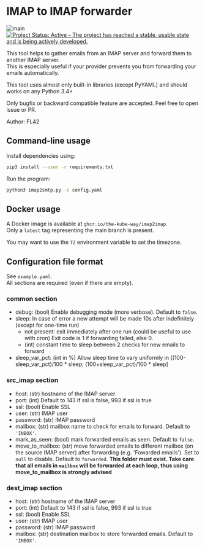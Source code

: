 # IMAP to IMAP forwarder

![main](https://github.com/The-Kube-Way/imap2imap/workflows/main/badge.svg?branch=main)
[![Project Status: Active – The project has reached a stable, usable state and is being actively developed.](https://www.repostatus.org/badges/latest/active.svg)](https://www.repostatus.org/#active)

This tool helps to gather emails from an IMAP server and forward them to another IMAP server.  
This is especially useful if your provider prevents you from forwarding your emails automatically.

This tool uses almost only built-in libraries (except PyYAML) and should works on any Python 3.4+

Only bugfix or backward compatible feature are accepted. Feel free to open issue or PR.

Author: FL42

## Command-line usage

Install dependencies using:

```bash
pip3 install --user -r requirements.txt
```

Run the program:

```bash
python3 imap2smtp.py -c config.yaml
```

## Docker usage

A Docker image is available at `ghcr.io/the-kube-way/imap2imap`.  
Only a `latest` tag representing the main branch is present.

You may want to use the `TZ` environment variable to set the timezone.

## Configuration file format

See `example.yaml`.  
All sections are required (even if there are empty).

### common section

- debug: (bool) Enable debugging mode (more verbose). Default to `false`.
- sleep: In case of error a new attempt will be made 10s after indefinitely (except for one-time run)
  - not present: exit immediately after one run (could be useful to use with cron)
  Exit code is 1 if forwarding failed, else 0.
  - (int) constant time to sleep between 2 checks for new emails to forward
- sleep_var_pct: (int in %) Allow sleep time to vary uniformly in [(100-sleep_var_pct)/100 * sleep; (100+sleep_var_pct)/100 * sleep]

### src_imap section

- host: (str) hostname of the IMAP server
- port: (int) Default to 143 if ssl is false, 993 if ssl is true
- ssl: (bool) Enable SSL
- user: (str) IMAP user
- password: (str) IMAP password
- mailbox: (str) mailbox name to check for emails to forward. Default to `'INBOX'`.
- mark_as_seen: (bool) mark forwarded emails as seen. Default to `false`.
- move_to_mailbox: (str) move forwarded emails to different mailbox (on the source IMAP server) after forwarding (e.g. 'Fowarded emails'). Set to `null` to disable. Default to `forwarded`. **This folder must exist. Take care that all emails in `mailbox` will be forwarded at each loop, thus using move_to_mailbox is strongly advised**

### dest_imap section

- host: (str) hostname of the IMAP server
- port: (int) Default to 143 if ssl is false, 993 if ssl is true
- ssl: (bool) Enable SSL
- user: (str) IMAP user
- password: (str) IMAP password
- mailbox: (str) destination mailbox to store forwarded emails. Default to `'INBOX'`.

